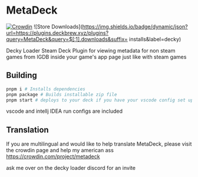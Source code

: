 
# MetaDeck

[![Crowdin](https://badges.crowdin.net/metadeck/localized.svg)](https://crowdin.com/project/metadeck)
![Store Downloads](https://img.shields.io/badge/dynamic/json?url=https://plugins.deckbrew.xyz/plugins?query=MetaDeck&query=$[:1].downloads&suffix= installs&label=decky)

Decky Loader Steam Deck Plugin for viewing metadata for non steam games from IGDB inside your game's app page just like with steam games

## Building
```bash
pnpm i # Installs dependencies
pnpm package # Builds installable zip file
pnpm start # deploys to your deck if you have your vscode config set up for deployment (developer thing)
```
vscode and intellj IDEA run configs are included

## Translation
If you are multilingual and would like to help translate MetaDeck, please visit the crowdin page and help my american ass
https://crowdin.com/project/metadeck

ask me over on the decky loader discord for an invite 

